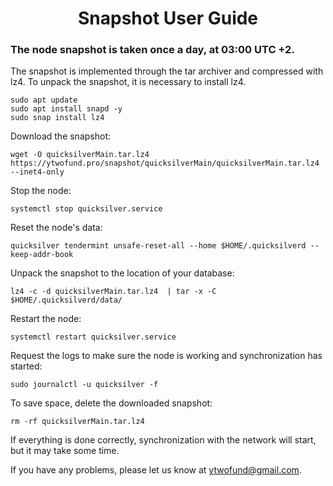<h1 align="center"> Snapshot User Guide </h1>
<h3 align="left"> The node snapshot is taken once a day, at 03:00 UTC +2. </h3>

The snapshot is implemented through the tar archiver and compressed with lz4. To unpack the snapshot, it is necessary to install lz4.
```
sudo apt update
sudo apt install snapd -y
sudo snap install lz4
```
Download the snapshot:
```
wget -O quicksilverMain.tar.lz4 https://ytwofund.pro/snapshot/quicksilverMain/quicksilverMain.tar.lz4 --inet4-only
```
Stop the node:
```
systemctl stop quicksilver.service
```
Reset the node's data:
```
quicksilver tendermint unsafe-reset-all --home $HOME/.quicksilverd --keep-addr-book
```
Unpack the snapshot to the location of your database:
```
lz4 -c -d quicksilverMain.tar.lz4  | tar -x -C $HOME/.quicksilverd/data/
```
Restart the node:
```
systemctl restart quicksilver.service
```
Request the logs to make sure the node is working and synchronization has started:
```
sudo journalctl -u quicksilver -f
```
To save space, delete the downloaded snapshot:
```
rm -rf quicksilverMain.tar.lz4
```
If everything is done correctly, synchronization with the network will start, but it may take some time.

If you have any problems, please let us know at ytwofund@gmail.com.
